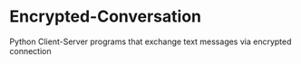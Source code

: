 # Encrypted-Conversation
Python Client-Server programs that exchange text messages via encrypted connection
